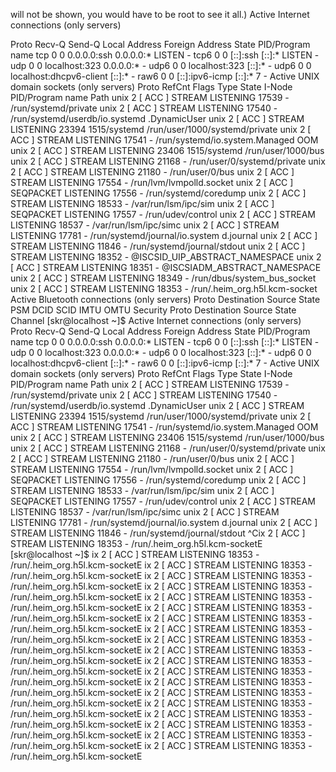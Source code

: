  will not be shown, you would have to be root to see it all.)
Active Internet connections (only servers)

Proto Recv-Q Send-Q Local Address           Foreign Address         State       PID/Program name
tcp        0      0 0.0.0.0:ssh             0.0.0.0:*               LISTEN      -
tcp6       0      0 [::]:ssh                [::]:*                  LISTEN      -
udp        0      0 localhost:323           0.0.0.0:*                           -
udp6       0      0 localhost:323           [::]:*                              -
udp6       0      0 localhost:dhcpv6-client [::]:*                              -
raw6       0      0 [::]:ipv6-icmp          [::]:*                  7           -
Active UNIX domain sockets (only servers)
Proto RefCnt Flags       Type       State         I-Node   PID/Program name     Path
unix  2      [ ACC ]     STREAM     LISTENING     17539    -                    /run/systemd/private
unix  2      [ ACC ]     STREAM     LISTENING     17540    -                    /run/systemd/userdb/io.systemd                     .DynamicUser
unix  2      [ ACC ]     STREAM     LISTENING     23394    1515/systemd         /run/user/1000/systemd/private
unix  2      [ ACC ]     STREAM     LISTENING     17541    -                    /run/systemd/io.system.Managed                     OOM
unix  2      [ ACC ]     STREAM     LISTENING     23406    1515/systemd         /run/user/1000/bus
unix  2      [ ACC ]     STREAM     LISTENING     21168    -                    /run/user/0/systemd/private
unix  2      [ ACC ]     STREAM     LISTENING     21180    -                    /run/user/0/bus
unix  2      [ ACC ]     STREAM     LISTENING     17554    -                    /run/lvm/lvmpolld.socket
unix  2      [ ACC ]     SEQPACKET  LISTENING     17556    -                    /run/systemd/coredump
unix  2      [ ACC ]     STREAM     LISTENING     18533    -                    /var/run/lsm/ipc/sim
unix  2      [ ACC ]     SEQPACKET  LISTENING     17557    -                    /run/udev/control
unix  2      [ ACC ]     STREAM     LISTENING     18537    -                    /var/run/lsm/ipc/simc
unix  2      [ ACC ]     STREAM     LISTENING     17781    -                    /run/systemd/journal/io.system                     d.journal
unix  2      [ ACC ]     STREAM     LISTENING     11846    -                    /run/systemd/journal/stdout
unix  2      [ ACC ]     STREAM     LISTENING     18352    -                    @ISCSID_UIP_ABSTRACT_NAMESPACE
unix  2      [ ACC ]     STREAM     LISTENING     18351    -                    @ISCSIADM_ABSTRACT_NAMESPACE
unix  2      [ ACC ]     STREAM     LISTENING     18349    -                    /run/dbus/system_bus_socket
unix  2      [ ACC ]     STREAM     LISTENING     18353    -                    /run/.heim_org.h5l.kcm-socket
Active Bluetooth connections (only servers)
Proto  Destination       Source            State         PSM DCID   SCID      IMTU    OMTU Security
Proto  Destination       Source            State     Channel
[skr@localhost ~]$ Active Internet connections (only servers)
Proto Recv-Q Send-Q Local Address           Foreign Address         State       PID/Program name
tcp        0      0 0.0.0.0:ssh             0.0.0.0:*               LISTEN      -
tcp6       0      0 [::]:ssh                [::]:*                  LISTEN      -
udp        0      0 localhost:323           0.0.0.0:*                           -
udp6       0      0 localhost:323           [::]:*                              -
udp6       0      0 localhost:dhcpv6-client [::]:*                              -
raw6       0      0 [::]:ipv6-icmp          [::]:*                  7           -
Active UNIX domain sockets (only servers)
Proto RefCnt Flags       Type       State         I-Node   PID/Program name     Path
unix  2      [ ACC ]     STREAM     LISTENING     17539    -                    /run/systemd/private
unix  2      [ ACC ]     STREAM     LISTENING     17540    -                    /run/systemd/userdb/io.systemd                     .DynamicUser
unix  2      [ ACC ]     STREAM     LISTENING     23394    1515/systemd         /run/user/1000/systemd/private
unix  2      [ ACC ]     STREAM     LISTENING     17541    -                    /run/systemd/io.system.Managed                     OOM
unix  2      [ ACC ]     STREAM     LISTENING     23406    1515/systemd         /run/user/1000/bus
unix  2      [ ACC ]     STREAM     LISTENING     21168    -                    /run/user/0/systemd/private
unix  2      [ ACC ]     STREAM     LISTENING     21180    -                    /run/user/0/bus
unix  2      [ ACC ]     STREAM     LISTENING     17554    -                    /run/lvm/lvmpolld.socket
unix  2      [ ACC ]     SEQPACKET  LISTENING     17556    -                    /run/systemd/coredump
unix  2      [ ACC ]     STREAM     LISTENING     18533    -                    /var/run/lsm/ipc/sim
unix  2      [ ACC ]     SEQPACKET  LISTENING     17557    -                    /run/udev/control
unix  2      [ ACC ]     STREAM     LISTENING     18537    -                    /var/run/lsm/ipc/simc
unix  2      [ ACC ]     STREAM     LISTENING     17781    -                    /run/systemd/journal/io.system                     d.journal
unix  2      [ ACC ]     STREAM     LISTENING     11846    -                    /run/systemd/journal/stdout
^Cix  2      [ ACC ]     STREAM     LISTENING     18353    -                    /run/.heim_org.h5l.kcm-socketE
[skr@localhost ~]$ ix  2      [ ACC ]     STREAM     LISTENING     18353    -                    /run/.heim_org.h5l.kcm-socketE
ix  2      [ ACC ]     STREAM     LISTENING     18353    -                    /run/.heim_org.h5l.kcm-socketE
ix  2      [ ACC ]     STREAM     LISTENING     18353    -                    /run/.heim_org.h5l.kcm-socketE
ix  2      [ ACC ]     STREAM     LISTENING     18353    -                    /run/.heim_org.h5l.kcm-socketE
ix  2      [ ACC ]     STREAM     LISTENING     18353    -                    /run/.heim_org.h5l.kcm-socketE
ix  2      [ ACC ]     STREAM     LISTENING     18353    -                    /run/.heim_org.h5l.kcm-socketE
ix  2      [ ACC ]     STREAM     LISTENING     18353    -                    /run/.heim_org.h5l.kcm-socketE
ix  2      [ ACC ]     STREAM     LISTENING     18353    -                    /run/.heim_org.h5l.kcm-socketE
ix  2      [ ACC ]     STREAM     LISTENING     18353    -                    /run/.heim_org.h5l.kcm-socketE
ix  2      [ ACC ]     STREAM     LISTENING     18353    -                    /run/.heim_org.h5l.kcm-socketE
ix  2      [ ACC ]     STREAM     LISTENING     18353    -                    /run/.heim_org.h5l.kcm-socketE
ix  2      [ ACC ]     STREAM     LISTENING     18353    -                    /run/.heim_org.h5l.kcm-socketE
ix  2      [ ACC ]     STREAM     LISTENING     18353    -                    /run/.heim_org.h5l.kcm-socketE
ix  2      [ ACC ]     STREAM     LISTENING     18353    -                    /run/.heim_org.h5l.kcm-socketE
ix  2      [ ACC ]     STREAM     LISTENING     18353    -                    /run/.heim_org.h5l.kcm-socketE
ix  2      [ ACC ]     STREAM     LISTENING     18353    -                    /run/.heim_org.h5l.kcm-socketE
ix  2      [ ACC ]     STREAM     LISTENING     18353    -                    /run/.heim_org.h5l.kcm-socketE
ix  2      [ ACC ]     STREAM     LISTENING     18353    -                    /run/.heim_org.h5l.kcm-socketE
ix  2      [ ACC ]     STREAM     LISTENING     18353    -                    /run/.heim_org.h5l.kcm-socketE
